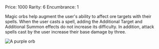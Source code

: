Price: 1000
Rarity: 6
Encumbrance: 1

Magic orbs help augment the user's ability to affect ore targets with their spells. When the user casts a spell, adding the Additional Target and Additional Summon effects do not increase its difficulty. In addition, attack spells cast by the user increase their base damage by three.

![A purple orb](https://github.com/CometVoid/Cataclysm/blob/main/Items/Magical%20Impliments/Orb.png)